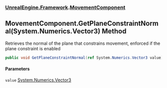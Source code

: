 ### [UnrealEngine.Framework](./UnrealEngine-Framework.md 'UnrealEngine.Framework').[MovementComponent](./MovementComponent.md 'UnrealEngine.Framework.MovementComponent')
## MovementComponent.GetPlaneConstraintNormal(System.Numerics.Vector3) Method
Retrieves the normal of the plane that constrains movement, enforced if the plane constraint is enabled  
```csharp
public void GetPlaneConstraintNormal(ref System.Numerics.Vector3 value);
```
#### Parameters
<a name='UnrealEngine-Framework-MovementComponent-GetPlaneConstraintNormal(System-Numerics-Vector3)-value'></a>
`value` [System.Numerics.Vector3](https://docs.microsoft.com/en-us/dotnet/api/System.Numerics.Vector3 'System.Numerics.Vector3')  
  
